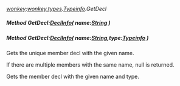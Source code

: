 _[wonkey](../../modules/wonkey/wonkey-module.md):[wonkey.types](../../modules/wonkey/wonkey-types.md).[Typeinfo](../../modules/wonkey/wonkey-types-typeinfo.md).GetDecl_
##### Method GetDecl:[DeclInfo](../../modules/wonkey/wonkey-types-declinfo.md)( name:[String](../../modules/wonkey/wonkey-types-string.md) )
##### Method GetDecl:[DeclInfo](../../modules/wonkey/wonkey-types-declinfo.md)( name:[String](../../modules/wonkey/wonkey-types-string.md),type:[Typeinfo](../../modules/wonkey/wonkey-types-typeinfo.md) )
Gets the unique member decl with the given name.

If there are multiple members with the same name, null is returned.

Gets the member decl with the given name and type.
